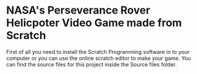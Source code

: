 # NASA's Perseverance Rover Helicpoter Video Game made from Scratch

First of all you need to install the Scratch Programming software in to your computer or you can use the online scratch editor to make your game.
You can find the source files for this project inside the Source files folder. 
